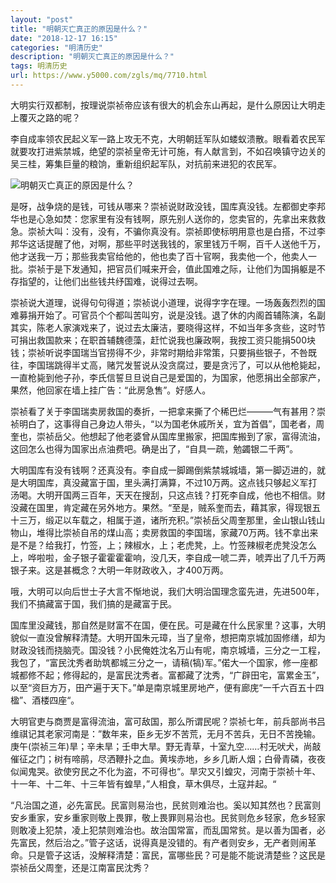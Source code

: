 ```yaml
---
layout: "post"
title: "明朝灭亡真正的原因是什么？"
date: "2018-12-17 16:15"
categories: "明清历史"
description: "明朝灭亡真正的原因是什么？"
tags: 明清历史
url: https://www.y5000.com/zgls/mq/7710.html
---
```






大明实行双都制，按理说崇祯帝应该有很大的机会东山再起，是什么原因让大明走上覆灭之路的呢？

李自成率领农民起义军一路上攻无不克，大明朝廷军队如蝼蚁溃散。眼看着农民军就要攻打进紫禁城，绝望的崇祯皇帝无计可施，有人献言到，不如召唤镇守边关的吴三桂，筹集巨量的粮饷，重新组织起军队，对抗前来进犯的农民军。

![明朝灭亡真正的原因是什么？](/uploads/allimg/161219/6-1612191P21O61.JPG)

是呀，战争烧的是钱，可钱从哪来？崇祯说财政没钱，国库真没钱。左都御史李邦华也是心急如焚：您家里有没有钱啊，原先别人送你的，您卖官的，先拿出来救救急。崇祯大叫：没有，没有，不骗你真没有。崇祯即使标明用意也是白搭，不过李邦华这话提醒了他，对啊，那些平时送我钱的，家里钱万千啊，百千人送他千万，他才送我一万；那些我卖官给他的，他也卖了百十官啊，我卖他一个，他卖人一批。崇祯于是下发通知，把官员们喊来开会，值此国难之际，让他们为国捐躯是不存指望的，让他们出些钱共纾国难，说得过去啊。

崇祯说大道理，说得句句得道；崇祯说小道理，说得字字在理。一场轰轰烈烈的国难募捐开始了。可官员个个都叫苦叫穷，说是没钱。退了休的内阁首辅陈演，名副其实，陈老人家演戏来了，说过去太廉洁，要晓得这样，不如当年多贪些，这时节可捐出救国款来；在职首辅魏德藻，赶忙说我也廉政啊，我按工资只能捐500块钱；崇祯听说李国瑞当官捞得不少，非常时期给非常策，只要捐些银子，不咎既往，李国瑞跳得半丈高，赌咒发誓说从没贪腐过，要是贪污了，可以从他枪毙起，一直枪毙到他子孙，李氏信誓旦旦说自己是爱国的，为国家，他愿捐出全部家产，果然，他回家在墙上挂广告：“此房急售”。好感人。

崇祯看了关于李国瑞卖房救国的奏折，一把拿来撕了个稀巴烂———气有甚用？崇祯明白了，这事得自己身边人带头，“以为国老休戚所关，宜为首倡”，国老者，周奎也，崇祯岳父。他想起了他老婆曾从国库里搬家，把国库搬到了家，富得流油，这回怎么也得为国家出点油费吧。确是出了，“自具一疏，勉蠲银二千两”。

大明国库有没有钱啊？还真没有。李自成一脚踢倒紫禁城城墙，第一脚迈进的，就是大明国库，真没藏富于国，里头满打满算，不过10万两。这点钱只够起义军打汤喝。大明开国两三百年，天天在搜刮，只这点钱？打死李自成，他也不相信。财没藏在国里，肯定藏在另外地方。果然。“至是，贼系奎而去，藉其家，得现银五十三万，缎疋以车载之，相属于道，诸所充积。”崇祯岳父周奎那里，金山银山钱山物山，堆得比崇祯自吊的煤山高；卖房救国的李国瑞，家藏70万两。钱不拿出来是不是？给我打，竹签，上；辣椒水，上；老虎凳，上。竹签辣椒老虎凳没怎么上，哗啦啦，金子银子霍霍霍霍响，没几天，李自成一唬二弄，唬弄出了几千万两银子来。这是甚概念？大明一年财政收入，才400万两。

哦，大明可以向后世士子大言不惭地说，我们大明治国理念蛮先进，先进500年，我们不搞藏富于国，我们搞的是藏富于民。

国库里没藏钱，那自然是财富不在国，便在民。可是藏在什么民家里？这事，大明貌似一直没曾解释清楚。大明开国朱元璋，当了皇帝，想把南京城加固修缮，却为财政没钱而挠脑壳。国没钱？小民俺姓沈名万山有呢，南京城墙，三分之一工程，我包了，“富民沈秀者助筑都城三分之一，请稿(犒)军。”偌大一个国家，修一座都城都修不起；修得起的，是富民沈秀者。富都藏了沈秀，“广辟田宅，富累金玉”，以至“资巨方万，田产遍于天下。”单是南京城里房地产，便有廊庑“一千六百五十四楹”、酒楼四座“。

大明官吏与商贾是富得流油，富可敌国，那么所谓民呢？崇祯七年，前兵部尚书吕维祺记其老家河南是：”数年来，臣乡无岁不苦荒，无月不苦兵，无日不苦挽输。庚午(崇祯三年)旱；辛未旱；壬申大旱。野无青草，十室九空……村无吠犬，尚敲催征之门；树有啼鹃，尽洒鞭扑之血。黄埃赤地，乡乡几断人烟；白骨青磷，夜夜似闻鬼哭。欲使穷民之不化为盗，不可得也“。旱灾又引蝗灾，河南于崇祯十年、十一年、十二年、十三年皆有蝗旱，”人相食，草木俱尽，土寇并起。“

“凡治国之道，必先富民。民富则易治也，民贫则难治也。奚以知其然也？民富则安乡重家，安乡重家则敬上畏罪，敬上畏罪则易治也。民贫则危乡轻家，危乡轻家则敢凌上犯禁，凌上犯禁则难治也。故治国常富，而乱国常贫。是以善为国者，必先富民，然后治之。”管子这话，说得真是没错的。有产者则安乡，无产者则闹革命。只是管子这话，没解释清楚：富民，富哪些民？可是能不能说清楚些？这民是崇祯岳父周奎，还是江南富民沈秀？
